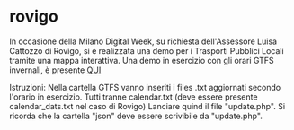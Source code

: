 # rovigo
 
 In occasione della Milano Digital Week, su richiesta dell'Assessore Luisa Cattozzo di Rovigo, si è realizzata una demo per i Trasporti Pubblici Locali tramite una mappa interattiva.
Una demo in esercizio con gli orari GTFS invernali, è presente [QUI](https://www.piersoft.it/rovigo/)

Istruzioni:
Nella cartella GTFS vanno inseriti i files .txt aggiornati secondo l'orario in esercizio. Tutti tranne calendar.txt (deve essere presente calendar_dats.txt nel caso di Rovigo)
Lanciare quind il file "update.php". Si ricorda che la cartella "json" deve essere scrivibile da "update.php".

